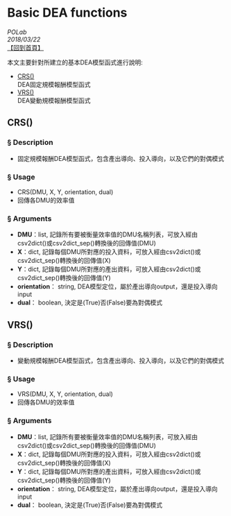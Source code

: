 # Basic DEA functions

*POLab*
<br>
*2018/03/22*
<br>
[【回到首頁】](https://github.com/wurmen/DEA)

本文主要針對所建立的基本DEA模型函式進行說明:<br>
* [CRS()](#CRS) <br>
DEA固定規模報酬模型函式
* [VRS()](#VRS) <br>
DEA變動規模報酬模型函式

## <h2 id="CRS">CRS()</h2>
### § Description
- 固定規模報酬DEA模型函式，包含產出導向、投入導向，以及它們的對偶模式

### § Usage
- CRS(DMU, X, Y, orientation, dual)
- 回傳各DMU的效率值

### § Arguments
- **DMU**：list, 記錄所有要被衡量效率值的DMU名稱列表，可放入經由csv2dict()或csv2dict_sep()轉換後的回傳值(DMU)
- **X**：dict, 記錄每個DMU所對應的投入資料，可放入經由csv2dict()或csv2dict_sep()轉換後的回傳值(X)
- **Y**：dict, 記錄每個DMU所對應的產出資料，可放入經由csv2dict()或csv2dict_sep()轉換後的回傳值(Y)
- **orientation**： string, DEA模型定位，屬於產出導向output，還是投入導向input
- **dual**： boolean, 決定是(True)否(False)要為對偶模式

## <h2 id="VRS">VRS()</h2>
### § Description
- 變動規模報酬DEA模型函式，包含產出導向、投入導向，以及它們的對偶模式

### § Usage
- VRS(DMU, X, Y, orientation, dual)
- 回傳各DMU的效率值

### § Arguments
- **DMU**：list, 記錄所有要被衡量效率值的DMU名稱列表，可放入經由csv2dict()或csv2dict_sep()轉換後的回傳值(DMU)
- **X**：dict, 記錄每個DMU所對應的投入資料，可放入經由csv2dict()或csv2dict_sep()轉換後的回傳值(X)
- **Y**：dict, 記錄每個DMU所對應的產出資料，可放入經由csv2dict()或csv2dict_sep()轉換後的回傳值(Y)
- **orientation**： string, DEA模型定位，屬於產出導向output，還是投入導向input
- **dual**： boolean, 決定是(True)否(False)要為對偶模式
